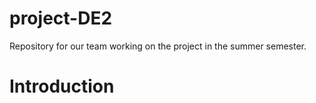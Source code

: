# project-DE2
Repository for our team working on the project in the summer semester.
# Introduction



